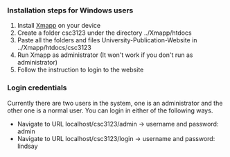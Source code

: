 ### Installation steps for Windows users
1. Install [Xmapp] on your device
2. Create a folder csc3123 under the directory ../Xmapp/htdocs
3. Paste all the folders and files University-Publication-Website in ../Xmapp/htdocs/csc3123
4. Run Xmapp as administrator (It won't work if you don't run as administrator)
5. Follow the instruction to login to the website

### Login credentials
Currently there are two users in the system, one is an administrator and the other one is a normal user. You can login in either of the following ways.
* Navigate to URL localhost/csc3123/admin -> username and password: admin
* Navigate to URL localhost/csc3123/login -> username and password: lindsay

[Xmapp]: <https://www.apachefriends.org>
